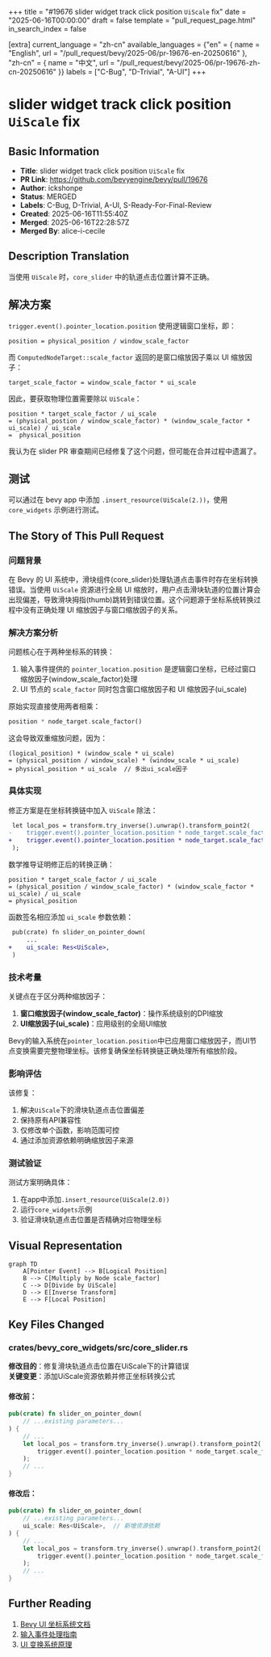 +++
title = "#19676 slider widget track click position `UiScale` fix"
date = "2025-06-16T00:00:00"
draft = false
template = "pull_request_page.html"
in_search_index = false

[extra]
current_language = "zh-cn"
available_languages = {"en" = { name = "English", url = "/pull_request/bevy/2025-06/pr-19676-en-20250616" }, "zh-cn" = { name = "中文", url = "/pull_request/bevy/2025-06/pr-19676-zh-cn-20250616" }}
labels = ["C-Bug", "D-Trivial", "A-UI"]
+++

# slider widget track click position `UiScale` fix

## Basic Information
- **Title**: slider widget track click position `UiScale` fix
- **PR Link**: https://github.com/bevyengine/bevy/pull/19676
- **Author**: ickshonpe
- **Status**: MERGED
- **Labels**: C-Bug, D-Trivial, A-UI, S-Ready-For-Final-Review
- **Created**: 2025-06-16T11:55:40Z
- **Merged**: 2025-06-16T22:28:57Z
- **Merged By**: alice-i-cecile

## Description Translation
当使用 `UiScale` 时，`core_slider` 中的轨道点击位置计算不正确。

## 解决方案

`trigger.event().pointer_location.position` 使用逻辑窗口坐标，即：

`position = physical_position / window_scale_factor`

而 `ComputedNodeTarget::scale_factor` 返回的是窗口缩放因子乘以 UI 缩放因子：

`target_scale_factor = window_scale_factor * ui_scale`

因此，要获取物理位置需要除以 `UiScale`：

```
position * target_scale_factor / ui_scale
= (physical_postion / window_scale_factor) * (window_scale_factor * ui_scale) / ui_scale
=  physical_position
```

我认为在 slider PR 审查期间已经修复了这个问题，但可能在合并过程中遗漏了。

## 测试

可以通过在 bevy app 中添加 `.insert_resource(UiScale(2.))`，使用 `core_widgets` 示例进行测试。

## The Story of This Pull Request

### 问题背景
在 Bevy 的 UI 系统中，滑块组件(core_slider)处理轨道点击事件时存在坐标转换错误。当使用 `UiScale` 资源进行全局 UI 缩放时，用户点击滑块轨道的位置计算会出现偏差，导致滑块拇指(thumb)跳转到错误位置。这个问题源于坐标系统转换过程中没有正确处理 UI 缩放因子与窗口缩放因子的关系。

### 解决方案分析
问题核心在于两种坐标系的转换：
1. 输入事件提供的 `pointer_location.position` 是逻辑窗口坐标，已经过窗口缩放因子(window_scale_factor)处理
2. UI 节点的 `scale_factor` 同时包含窗口缩放因子和 UI 缩放因子(ui_scale)

原始实现直接使用两者相乘：
```rust
position * node_target.scale_factor()
```
这会导致双重缩放问题，因为：
```
(logical_position) * (window_scale * ui_scale) 
= (physical_position / window_scale) * (window_scale * ui_scale)
= physical_position * ui_scale  // 多出ui_scale因子
```

### 具体实现
修正方案是在坐标转换链中加入 `UiScale` 除法：
```diff
 let local_pos = transform.try_inverse().unwrap().transform_point2(
-    trigger.event().pointer_location.position * node_target.scale_factor(),
+    trigger.event().pointer_location.position * node_target.scale_factor() / ui_scale.0,
 );
```
数学推导证明修正后的转换正确：
```
position * target_scale_factor / ui_scale
= (physical_position / window_scale_factor) * (window_scale_factor * ui_scale) / ui_scale
= physical_position
```

函数签名相应添加 `ui_scale` 参数依赖：
```diff
 pub(crate) fn slider_on_pointer_down(
     ...
+    ui_scale: Res<UiScale>,
 )
```

### 技术考量
关键点在于区分两种缩放因子：
1. **窗口缩放因子(window_scale_factor)**：操作系统级别的DPI缩放
2. **UI缩放因子(ui_scale)**：应用级别的全局UI缩放

Bevy的输入系统在`pointer_location.position`中已应用窗口缩放因子，而UI节点变换需要完整物理坐标。该修复确保坐标转换链正确处理所有缩放阶段。

### 影响评估
该修复：
1. 解决`UiScale`下的滑块轨道点击位置偏差
2. 保持原有API兼容性
3. 仅修改单个函数，影响范围可控
4. 通过添加资源依赖明确缩放因子来源

### 测试验证
测试方案明确具体：
1. 在app中添加`.insert_resource(UiScale(2.0))`
2. 运行`core_widgets`示例
3. 验证滑块轨道点击位置是否精确对应物理坐标

## Visual Representation

```mermaid
graph TD
    A[Pointer Event] --> B[Logical Position]
    B --> C[Multiply by Node scale_factor]
    C --> D[Divide by UiScale]
    D --> E[Inverse Transform]
    E --> F[Local Position]
```

## Key Files Changed

### crates/bevy_core_widgets/src/core_slider.rs
**修改目的**：修复滑块轨道点击位置在UiScale下的计算错误  
**关键变更**：添加UiScale资源依赖并修正坐标转换公式

#### 修改前：
```rust
pub(crate) fn slider_on_pointer_down(
    // ...existing parameters...
) {
    // ...
    let local_pos = transform.try_inverse().unwrap().transform_point2(
        trigger.event().pointer_location.position * node_target.scale_factor(),
    );
    // ...
}
```

#### 修改后：
```rust
pub(crate) fn slider_on_pointer_down(
    // ...existing parameters...
    ui_scale: Res<UiScale>,  // 新增资源依赖
) {
    // ...
    let local_pos = transform.try_inverse().unwrap().transform_point2(
        trigger.event().pointer_location.position * node_target.scale_factor() / ui_scale.0,
    );
    // ...
}
```

## Further Reading
1. [Bevy UI 坐标系统文档](https://docs.rs/bevy_ui/latest/bevy_ui/struct.UiScale.html)
2. [输入事件处理指南](https://github.com/bevyengine/bevy/blob/main/examples/input/mouse_input.rs)
3. [UI 变换系统原理](https://github.com/bevyengine/bevy/blob/main/crates/bevy_ui/src/update.rs#L50-L78)
